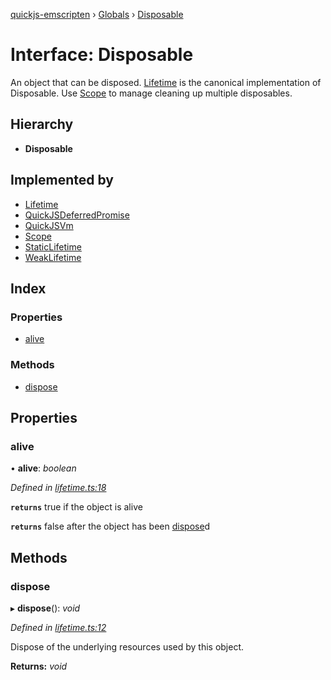 [quickjs-emscripten](../README.md) › [Globals](../globals.md) › [Disposable](disposable.md)

# Interface: Disposable

An object that can be disposed.
[Lifetime](../classes/lifetime.md) is the canonical implementation of Disposable.
Use [Scope](../classes/scope.md) to manage cleaning up multiple disposables.

## Hierarchy

* **Disposable**

## Implemented by

* [Lifetime](../classes/lifetime.md)
* [QuickJSDeferredPromise](../classes/quickjsdeferredpromise.md)
* [QuickJSVm](../classes/quickjsvm.md)
* [Scope](../classes/scope.md)
* [StaticLifetime](../classes/staticlifetime.md)
* [WeakLifetime](../classes/weaklifetime.md)

## Index

### Properties

* [alive](disposable.md#alive)

### Methods

* [dispose](disposable.md#dispose)

## Properties

###  alive

• **alive**: *boolean*

*Defined in [lifetime.ts:18](https://github.com/justjake/quickjs-emscripten/blob/master/ts/lifetime.ts#L18)*

**`returns`** true if the object is alive

**`returns`** false after the object has been [dispose](disposable.md#dispose)d

## Methods

###  dispose

▸ **dispose**(): *void*

*Defined in [lifetime.ts:12](https://github.com/justjake/quickjs-emscripten/blob/master/ts/lifetime.ts#L12)*

Dispose of the underlying resources used by this object.

**Returns:** *void*
